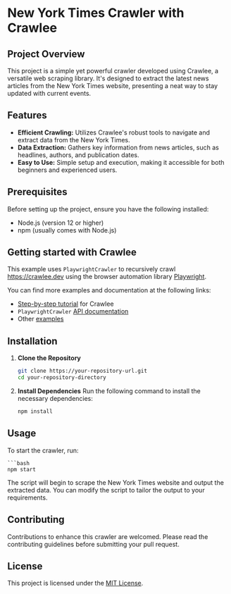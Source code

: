 # New York Times Crawler with Crawlee

## Project Overview

This project is a simple yet powerful crawler developed using Crawlee, a versatile web scraping library. It's designed to extract the latest news articles from the New York Times website, presenting a neat way to stay updated with current events.

## Features

- **Efficient Crawling:** Utilizes Crawlee's robust tools to navigate and extract data from the New York Times.
- **Data Extraction:** Gathers key information from news articles, such as headlines, authors, and publication dates.
- **Easy to Use:** Simple setup and execution, making it accessible for both beginners and experienced users.

## Prerequisites

Before setting up the project, ensure you have the following installed:
- Node.js (version 12 or higher)
- npm (usually comes with Node.js)

## Getting started with Crawlee

This example uses `PlaywrightCrawler` to recursively crawl https://crawlee.dev using the browser automation library [Playwright](https://playwright.dev).

You can find more examples and documentation at the following links:

- [Step-by-step tutorial](https://crawlee.dev/docs/introduction) for Crawlee
- `PlaywrightCrawler` [API documentation](https://crawlee.dev/api/playwright-crawler/class/PlaywrightCrawler)
- Other [examples](https://crawlee.dev/docs/examples/playwright-crawler)


## Installation

1. **Clone the Repository**
   ```bash
   git clone https://your-repository-url.git
   cd your-repository-directory
2. **Install Dependencies**
    Run the following command to install the necessary dependencies:
    ```bash       
    npm install
## Usage

To start the crawler, run:

    ```bash
    npm start

The script will begin to scrape the New York Times website and output the extracted data. You can modify the script to tailor the output to your requirements.

## Contributing
Contributions to enhance this crawler are welcomed. Please read the contributing guidelines before submitting your pull request.

## License
This project is licensed under the [MIT License](license.md).